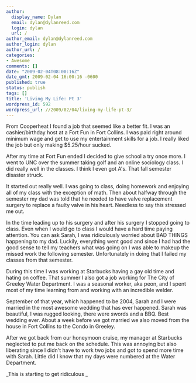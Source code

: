 ```yaml
---
author:
  display_name: Dylan
  email: dylan@dylanreed.com
  login: dylan
  url: /
author_email: dylan@dylanreed.com
author_login: dylan
author_url: /
categories:
- Awesome
comments: []
date: "2009-02-04T08:00:16Z"
date_gmt: 2009-02-04 16:00:16 -0600
published: true
status: publish
tags: []
title: 'Living My Life: Pt 3'
wordpress_id: 592
wordpress_url: //2009/02/04/living-my-life-pt-3/
---
```


From Cooperheat I found a job that seemed like a better fit. I was an cashier/birthday host at a Fort Fun in Fort Collins. I was paid right around minimum wage and get to use my entertainment skills for a job. I really liked the job but only making $5.25/hour sucked. 

After my time at Fort Fun ended I decided to give school a try once more. I went to UNC over the summer taking golf and an online sociology class. I did really well in the classes. I think I even got A's. That fall semester disaster struck. 

It started out really well. I was going to class, doing homework and enjoying all of my class with the exception of math. Then about halfway through the semester my dad was told that he needed to have valve replacement surgery to replace a faulty valve in his heart. Needless to say this stressed me out. 

In the time leading up to his surgery and after his surgery I stopped going to class. Even when I would go to class I would have a hard time paying attention. You can ask Sarah, I was ridiculously worried about BAD THINGS happening to my dad. Luckily, everything went good and since I had had the good sense to tell my teachers what was going on I was able to makeup the missed work the following semester. Unfortunately in doing that I failed my classes from that semester. 

During this time I was working at Starbucks having a gay old time and hating on coffee. That summer I also got a job working for The City of Greeley Water Department. I was a seasonal worker, aka peon, and I spent most of my time learning from and working with an incredible welder. 

September of that year, which happened to be 2004, Sarah and I were married in the most awesome wedding that has ever happened. Sarah was beautiful, I was rugged looking, there were swords and a BBQ. Best wedding ever. About a week before we got married we also moved from the house in Fort Collins to the Condo in Greeley. 

After we got back from our honeymoon cruise, my manager at Starbucks neglected to put me back on the schedule. This was annoying but also liberating since I didn't have to work two jobs and got to spend more time with Sarah. Little did I know that my days were numbered at the Water Department. 

_This is starting to get ridiculous _
